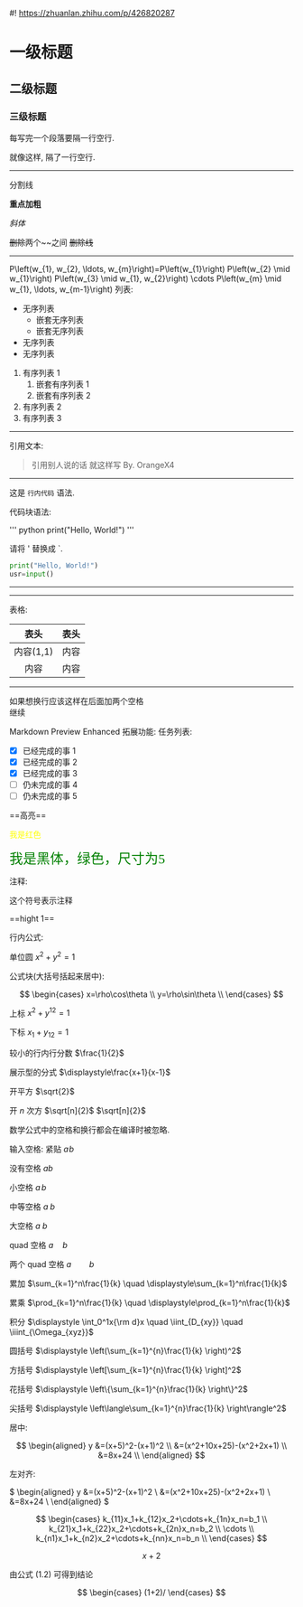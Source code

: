 #! https://zhuanlan.zhihu.com/p/426820287
# 一级标题

## 二级标题

### 三级标题

每写完一个段落要隔一行空行.

就像这样, 隔了一行空行.

---

分割线

**重点加粗**

*斜体*

~~删除~~两个~~之间
~~删除线~~


---
P\left(w_{1}, w_{2}, \ldots, w_{m}\right)=P\left(w_{1}\right) P\left(w_{2} \mid w_{1}\right) P\left(w_{3} \mid w_{1}, w_{2}\right) \cdots P\left(w_{m} \mid w_{1}, \ldots, w_{m-1}\right)
列表:

* 无序列表
  * 嵌套无序列表
  * 嵌套无序列表
* 无序列表
* 无序列表

1. 有序列表 1
   1. 嵌套有序列表 1
   2. 嵌套有序列表 2
2. 有序列表 2
3. 有序列表 3

---

引用文本:

> 引用别人说的话
> 就这样写
> By. OrangeX4

---

这是 `行内代码` 语法.

代码块语法:

''' python
print("Hello, World!")
'''

请将 ' 替换成 `.

```python
print("Hello, World!")
usr=input()
```

---


---

表格:

| 表头  | 表头  |
| :---: | :---: |
| 内容(1,1)  | 内容  |
| 内容  | 内容  |

---

如果想换行应该这样在后面加两个空格  
继续

Markdown Preview Enhanced 拓展功能:
任务列表:

- [x] 已经完成的事 1
- [x] 已经完成的事 2
- [x] 已经完成的事 3
- [ ] 仍未完成的事 4
- [ ] 仍未完成的事 5

==高亮== 


<font color=yellow>我是红色</font>

<font face="黑体" color=green size=5>我是黑体，绿色，尺寸为5</font>

注释:

<!-- 你看不见我 -->
<!--> 这个符号表示注释 <!-->

==hight 1==

行内公式: 

单位圆 $x^2+y^2=1$

公式块(大括号括起来居中):

$$
\begin{cases}
x=\rho\cos\theta \\
y=\rho\sin\theta \\
\end{cases} $$

上标 $x^2 + y^{12} = 1$

下标 $x_1 + y_{12} = 1$

较小的行内行分数 $\frac{1}{2}$

展示型的分式 $\displaystyle\frac{x+1}{x-1}$

开平方 $\sqrt{2}$

开 $n$ 次方 $\sqrt[n]{2}$
$\sqrt[n]{2}$


数学公式中的空格和换行都会在编译时被忽略.

输入空格:
紧贴 $a\!b$

没有空格 $ab$

小空格 $a\,b$

中等空格 $a\;b$

大空格 $a\ b$

quad 空格 $a\quad b$

两个 quad 空格 $a\qquad b$

累加 $\sum_{k=1}^n\frac{1}{k}  \quad  \displaystyle\sum_{k=1}^n\frac{1}{k}$

累乘 $\prod_{k=1}^n\frac{1}{k}  \quad  \displaystyle\prod_{k=1}^n\frac{1}{k}$

积分 $\displaystyle \int_0^1x{\rm d}x  \quad  \iint_{D_{xy}}  \quad  \iiint_{\Omega_{xyz}}$

圆括号 $\displaystyle \left(\sum_{k=1}^{n}\frac{1}{k} \right)^2$

方括号 $\displaystyle \left[\sum_{k=1}^{n}\frac{1}{k} \right]^2$

花括号 $\displaystyle \left\{\sum_{k=1}^{n}\frac{1}{k} \right\}^2$

尖括号 $\displaystyle \left\langle\sum_{k=1}^{n}\frac{1}{k} \right\rangle^2$

居中:

$$
\begin{aligned}
y &=(x+5)^2-(x+1)^2 \\
&=(x^2+10x+25)-(x^2+2x+1) \\
&=8x+24 \\
\end{aligned}
$$

左对齐:

$
\begin{aligned}
y &=(x+5)^2-(x+1)^2 \\
&=(x^2+10x+25)-(x^2+2x+1) \\
&=8x+24 \\
\end{aligned}
$

$$
\begin{cases}
k_{11}x_1+k_{12}x_2+\cdots+k_{1n}x_n=b_1 \\
k_{21}x_1+k_{22}x_2+\cdots+k_{2n}x_n=b_2 \\
\cdots \\
k_{n1}x_1+k_{n2}x_2+\cdots+k_{nn}x_n=b_n \\
\end{cases}
$$

$$
x+2 \tag{1.2}
$$




由公式 $(1.2)$ 可得到结论

$$
\begin{cases}
  (1+2)/
\end{cases}
$$